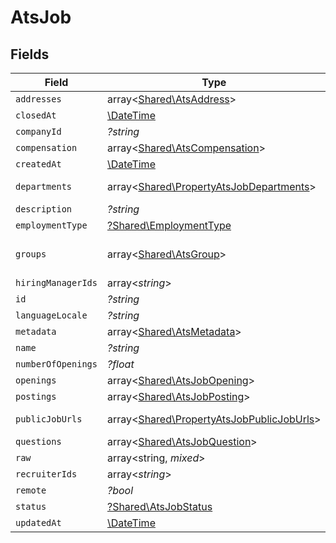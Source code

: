 # AtsJob


## Fields

| Field                                                                                           | Type                                                                                            | Required                                                                                        | Description                                                                                     |
| ----------------------------------------------------------------------------------------------- | ----------------------------------------------------------------------------------------------- | ----------------------------------------------------------------------------------------------- | ----------------------------------------------------------------------------------------------- |
| `addresses`                                                                                     | array<[Shared\AtsAddress](../../Models/Shared/AtsAddress.md)>                                   | :heavy_minus_sign:                                                                              | N/A                                                                                             |
| `closedAt`                                                                                      | [\DateTime](https://www.php.net/manual/en/class.datetime.php)                                   | :heavy_minus_sign:                                                                              | N/A                                                                                             |
| `companyId`                                                                                     | *?string*                                                                                       | :heavy_minus_sign:                                                                              | N/A                                                                                             |
| `compensation`                                                                                  | array<[Shared\AtsCompensation](../../Models/Shared/AtsCompensation.md)>                         | :heavy_minus_sign:                                                                              | N/A                                                                                             |
| `createdAt`                                                                                     | [\DateTime](https://www.php.net/manual/en/class.datetime.php)                                   | :heavy_minus_sign:                                                                              | N/A                                                                                             |
| `departments`                                                                                   | array<[Shared\PropertyAtsJobDepartments](../../Models/Shared/PropertyAtsJobDepartments.md)>     | :heavy_minus_sign:                                                                              | @deprecated Use `groups` instead                                                                |
| `description`                                                                                   | *?string*                                                                                       | :heavy_minus_sign:                                                                              | N/A                                                                                             |
| `employmentType`                                                                                | [?Shared\EmploymentType](../../Models/Shared/EmploymentType.md)                                 | :heavy_minus_sign:                                                                              | N/A                                                                                             |
| `groups`                                                                                        | array<[Shared\AtsGroup](../../Models/Shared/AtsGroup.md)>                                       | :heavy_minus_sign:                                                                              | The departments/divisions/teams that this job belongs to                                        |
| `hiringManagerIds`                                                                              | array<*string*>                                                                                 | :heavy_minus_sign:                                                                              | N/A                                                                                             |
| `id`                                                                                            | *?string*                                                                                       | :heavy_minus_sign:                                                                              | N/A                                                                                             |
| `languageLocale`                                                                                | *?string*                                                                                       | :heavy_minus_sign:                                                                              | N/A                                                                                             |
| `metadata`                                                                                      | array<[Shared\AtsMetadata](../../Models/Shared/AtsMetadata.md)>                                 | :heavy_minus_sign:                                                                              | N/A                                                                                             |
| `name`                                                                                          | *?string*                                                                                       | :heavy_minus_sign:                                                                              | N/A                                                                                             |
| `numberOfOpenings`                                                                              | *?float*                                                                                        | :heavy_minus_sign:                                                                              | N/A                                                                                             |
| `openings`                                                                                      | array<[Shared\AtsJobOpening](../../Models/Shared/AtsJobOpening.md)>                             | :heavy_minus_sign:                                                                              | N/A                                                                                             |
| `postings`                                                                                      | array<[Shared\AtsJobPosting](../../Models/Shared/AtsJobPosting.md)>                             | :heavy_minus_sign:                                                                              | Public job postings                                                                             |
| `publicJobUrls`                                                                                 | array<[Shared\PropertyAtsJobPublicJobUrls](../../Models/Shared/PropertyAtsJobPublicJobUrls.md)> | :heavy_minus_sign:                                                                              | URLs for pages containing public listings for the job                                           |
| `questions`                                                                                     | array<[Shared\AtsJobQuestion](../../Models/Shared/AtsJobQuestion.md)>                           | :heavy_minus_sign:                                                                              | N/A                                                                                             |
| `raw`                                                                                           | array<string, *mixed*>                                                                          | :heavy_minus_sign:                                                                              | N/A                                                                                             |
| `recruiterIds`                                                                                  | array<*string*>                                                                                 | :heavy_minus_sign:                                                                              | N/A                                                                                             |
| `remote`                                                                                        | *?bool*                                                                                         | :heavy_minus_sign:                                                                              | N/A                                                                                             |
| `status`                                                                                        | [?Shared\AtsJobStatus](../../Models/Shared/AtsJobStatus.md)                                     | :heavy_minus_sign:                                                                              | N/A                                                                                             |
| `updatedAt`                                                                                     | [\DateTime](https://www.php.net/manual/en/class.datetime.php)                                   | :heavy_minus_sign:                                                                              | N/A                                                                                             |
